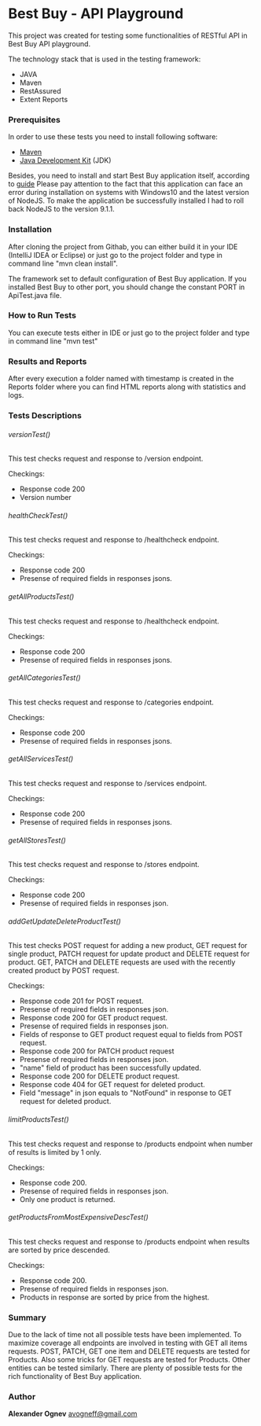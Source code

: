 # Best Buy - API Playground

This project was created for testing some functionalities of RESTful API in Best Buy API playground.

The technology stack that is used in the testing framework:

 * JAVA
 * Maven   
 * RestAssured
 * Extent Reports
 
 ### Prerequisites
 
 In order to use these tests you need to install following software:
 
 
 * [Maven](https://maven.apache.org/)
 * [Java Development Kit](https://www.oracle.com/technetwork/java/javase/downloads/jdk8-downloads-2133151.html) (JDK)
 
 Besides, you need to install and start Best Buy application itself, according to [guide](https://github.com/bestbuy/api-playground/#getting-started) 
 Please pay attention to the fact that this application can face an error during installation on systems with Windows10 and the latest version of NodeJS.
 To make the application be successfully installed I had to roll back NodeJS to the version 9.1.1.
  
### Installation

After cloning the project from Githab, you can either build it in your IDE (IntelliJ IDEA or Eclipse) or just go to the project folder and type in command line "mvn clean install".

The framework set to default configuration of Best Buy application. If you installed Best Buy to other port, you should change the constant PORT in ApiTest.java file.

### How to Run Tests

You can execute tests either in IDE or just go to the project folder and type in command line "mvn test"  
  
### Results and Reports

After every execution a folder named with timestamp is created in the Reports folder where you can find HTML reports along with statistics and logs. 

### Tests Descriptions

###### versionTest()

This test checks request and response to /version endpoint. 

Checkings:
* Response code 200
* Version number 

###### healthCheckTest()

This test checks request and response to /healthcheck endpoint.
 
Checkings:
* Response code 200
* Presense of required fields in responses jsons. 


###### getAllProductsTest()

This test checks request and response to /healthcheck endpoint. 

Checkings:
* Response code 200
* Presense of required fields in responses jsons. 


######  getAllCategoriesTest()

This test checks request and response to /categories endpoint. 

Checkings:
* Response code 200
* Presense of required fields in responses jsons. 



###### getAllServicesTest()

This test checks request and response to /services endpoint. 

Checkings:
* Response code 200
* Presense of required fields in responses jsons. 


###### getAllStoresTest()

This test checks request and response to /stores endpoint. 

Checkings:
* Response code 200
* Presense of required fields in responses json. 

###### addGetUpdateDeleteProductTest()

This test checks POST request for adding a new product, GET request for single product, PATCH request for update product and DELETE request for product.
GET, PATCH and DELETE requests are used with the recently created product by POST request.  

Checkings:
* Response code 201 for POST request.
* Presense of required fields in responses json. 
* Response code 200 for GET product request.
* Presense of required fields in responses json. 
* Fields of response to GET product request equal to fields from POST request.
* Response code 200 for PATCH product request
* Presense of required fields in responses json.
* "name" field of product has been successfully updated.
* Response code 200 for DELETE product request.
* Response code 404 for GET request for deleted product. 
* Field "message" in json equals to "NotFound" in response to GET request for deleted product.
   
###### limitProductsTest()

This test checks request and response to /products endpoint when number of results is limited by 1 only. 

Checkings:
* Response code 200.
* Presense of required fields in responses json.
* Only one product is returned. 

###### getProductsFromMostExpensiveDescTest()

This test checks request and response to /products endpoint when results are sorted by price descended. 

Checkings:
* Response code 200.
* Presense of required fields in responses json.
* Products in response are sorted by price from the highest.

### Summary 
Due to the lack of time not all possible tests have been implemented. To maximize coverage all endpoints are involved in testing with GET all items requests.
POST, PATCH, GET one item and DELETE requests are tested for Products. Also some tricks for GET requests are tested for Products. 
Other entities can be tested similarly.
There are plenty of possible tests for the rich functionality of Best Buy application. 

### Author
 **Alexander Ognev**  <avogneff@gmail.com>

  